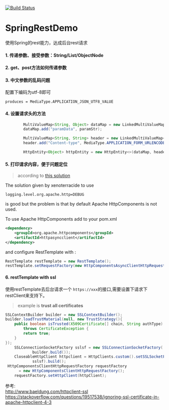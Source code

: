 [![Build Status](https://travis-ci.org/travis-ci/travis-web.svg?branch=master)](https://travis-ci.org/travis-ci/travis-web)
# SpringRestDemo
使用Spring的rest能力，达成后台rest请求

#### 1. 传递参数、接受参数：String/List/ObjectNode

#### 2. get、post方法如何传递参数

#### 3. 中文参数的乱码问题
配置下编码为utf-8即可
```
produces = MediaType.APPLICATION_JSON_UTF8_VALUE
```

#### 4. 设置请求头的方法
```java
        MultiValueMap<String, Object> dataMap = new LinkedMultiValueMap<>();
        dataMap.add("paramData", paramStr);

        MultiValueMap<String, String> header = new LinkedMultiValueMap<>();
        header.add("Content-type", MediaType.APPLICATION_FORM_URLENCODED_VALUE + ";charset=utf-8");

        HttpEntity<Object> httpEntity = new HttpEntity<>(dataMap, header);
```

#### 5. 打印请求内容，便于问题定位
> according to [this solution](http://stackoverflow.com/a/41983744/6182927)

The solution given by xenoterracide to use
```properties
logging.level.org.apache.http=DEBUG
```
is good but the problem is that by default Apache HttpComponents is not used.

To use Apache HttpComponents add to your pom.xml
```xml
<dependency>
    <groupId>org.apache.httpcomponents</groupId>
    <artifactId>httpasyncclient</artifactId>
</dependency>
```
and configure RestTemplate with :
```java
RestTemplate restTemplate = new RestTemplate();
restTemplate.setRequestFactory(new HttpComponentsAsyncClientHttpRequestFactory());
```

#### 6. restTemplate with ssl
使用restTemplate去后台请求一个 `https://xxx`的接口,需要设置下请求下restClient来支持下。
> example is **trust all certificates**

```java
SSLContextBuilder builder = new SSLContextBuilder();
builder.loadTrustMaterial(null, new TrustStrategy(){
    public boolean isTrusted(X509Certificate[] chain, String authType)
        throws CertificateException {
        return true;
    }
});
    SSLConnectionSocketFactory sslsf = new SSLConnectionSocketFactory(
            builder.build());
    CloseableHttpClient httpclient = HttpClients.custom().setSSLSocketFactory(
            sslsf).build();
 HttpComponentsClientHttpRequestFactory requestFactory 
      = new HttpComponentsClientHttpRequestFactory();
    requestFactory.setHttpClient(httpClient);
```

参考:  
http://www.baeldung.com/httpclient-ssl  
https://stackoverflow.com/questions/19517538/ignoring-ssl-certificate-in-apache-httpclient-4-3  



